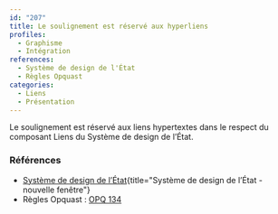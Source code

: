 ```yaml
---
id: "207"
title: Le soulignement est réservé aux hyperliens
profiles:
  - Graphisme
  - Intégration
references:
  - Système de design de l'État
  - Règles Opquast
categories:
  - Liens
  - Présentation
---
```


Le soulignement est réservé aux liens hypertextes dans le respect du composant Liens du Système de design de l’État.

### Références

* [Système de design de l’État](https://www.systeme-de-design.gouv.fr/composants-et-modeles){title="Système de design de l’État - nouvelle fenêtre"}
*   Règles Opquast : [OPQ 134](https://checklists.opquast.com/fr/assurance-qualite-web/le-soulignement-est-reserve-aux-liens)